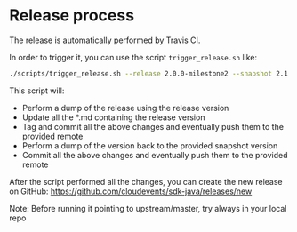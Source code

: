 # Release process

The release is automatically performed by Travis CI.

In order to trigger it, you can use the script `trigger_release.sh` like:

```bash
./scripts/trigger_release.sh --release 2.0.0-milestone2 --snapshot 2.1.0-SNAPSHOT --upstream origin
```

This script will:

-   Perform a dump of the release using the release version
-   Update all the \*.md containing the release version
-   Tag and commit all the above changes and eventually push them to the
    provided remote
-   Perform a dump of the version back to the provided snapshot version
-   Commit all the above changes and eventually push them to the provided remote

After the script performed all the changes, you can create the new release on
GitHub: https://github.com/cloudevents/sdk-java/releases/new

Note: Before running it pointing to upstream/master, try always in your local
repo
